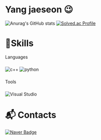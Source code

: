 # Yang jaeseon 😉
![Anurag's GitHub stats](https://github-readme-stats.vercel.app/api?username=jaeseon510&show_icons=true&theme=white)
[![Solved.ac Profile](http://mazassumnida.wtf/api/v2/generate_badge?boj=jaeseon510)](https://solved.ac/jaeseon510/)

# 💪Skills
Languages
###
![c++](https://img.shields.io/badge/c++-00599C.svg?&style=for-the-badge&logo=Java&logoColor=white)
![python](https://img.shields.io/badge/python-3776AB.svg?&style=for-the-badge&logo=Java&logoColor=white)
###
Tools
###
![Visual Studio](https://img.shields.io/badge/Visual%20Studio-5C2D91.svg?&style=for-the-badge&logo=Visual%20Studio%20Code&logoColor=white)

# :mailbox_with_mail: Contacts
[![Naver Badge](https://img.shields.io/badge/Naver-03C75A?style=flat-square&logo=Naver&logoColor=white&link=mailto:jaeseon510@naver.com)](jaeseon510@naver.com)
